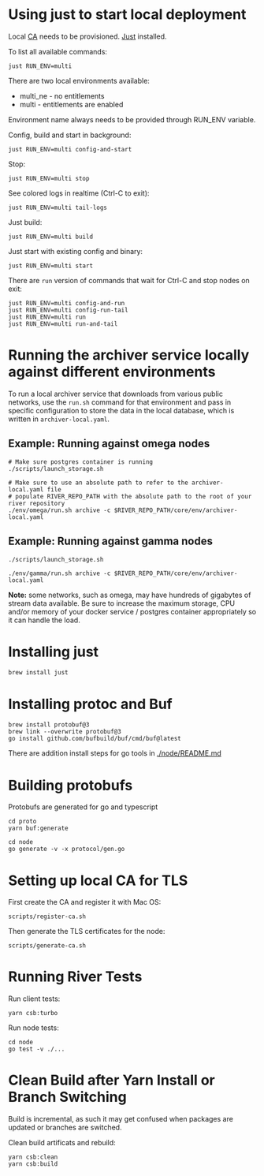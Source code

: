 # Using just to start local deployment

Local [CA](#setting-up-local-ca-for-tls) needs to be provisioned.
[Just](#installing-just) installed.

To list all available commands:

    just RUN_ENV=multi

There are two local environments available:

- multi_ne - no entitlements
- multi - entitlements are enabled

Environment name always needs to be provided through RUN_ENV variable.

Config, build and start in background:

    just RUN_ENV=multi config-and-start

Stop:

    just RUN_ENV=multi stop

See colored logs in realtime (Ctrl-C to exit):

    just RUN_ENV=multi tail-logs

Just build:

    just RUN_ENV=multi build

Just start with existing config and binary:

    just RUN_ENV=multi start

There are `run` version of commands that wait for Ctrl-C and stop nodes on exit:

    just RUN_ENV=multi config-and-run
    just RUN_ENV=multi config-run-tail
    just RUN_ENV=multi run
    just RUN_ENV=multi run-and-tail

# Running the archiver service locally against different environments

To run a local archiver service that downloads from various public networks, use the `run.sh` command
for that environment and pass in specific configuration to store the data in the local database, which
is written in `archiver-local.yaml`.

## Example: Running against omega nodes

```
# Make sure postgres container is running
./scripts/launch_storage.sh

# Make sure to use an absolute path to refer to the archiver-local.yaml file
# populate RIVER_REPO_PATH with the absolute path to the root of your river repository
./env/omega/run.sh archive -c $RIVER_REPO_PATH/core/env/archiver-local.yaml
```

## Example: Running against gamma nodes

```
./scripts/launch_storage.sh

./env/gamma/run.sh archive -c $RIVER_REPO_PATH/core/env/archiver-local.yaml
```

**Note:** some networks, such as omega, may have hundreds of gigabytes of stream data available. Be sure to increase the maximum storage, CPU and/or memory of your docker service / postgres container appropriately so it can handle the load.

# Installing just

    brew install just

# Installing protoc and Buf

    brew install protobuf@3
    brew link --overwrite protobuf@3
    go install github.com/bufbuild/buf/cmd/buf@latest

There are addition install steps for go tools in [./node/README.md](./node/README.md)

# Building protobufs

Protobufs are generated for go and typescript

    cd proto
    yarn buf:generate

    cd node
    go generate -v -x protocol/gen.go

# Setting up local CA for TLS

First create the CA and register it with Mac OS:

    scripts/register-ca.sh

Then generate the TLS certificates for the node:

    scripts/generate-ca.sh

# Running River Tests

Run client tests:

    yarn csb:turbo

Run node tests:

    cd node
    go test -v ./...

# Clean Build after Yarn Install or Branch Switching

Build is incremental, as such it may get confused when packages are updated or branches are switched.

Clean build artificats and rebuild:

    yarn csb:clean
    yarn csb:build

